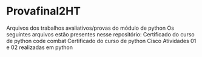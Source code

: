 # Provafinal2HT

  Arquivos dos trabalhos avaliativos/provas do módulo de python
  Os seguintes arquivos estão presentes nesse repositório:
    Certificado do curso de python code combat
    Certificado do curso de python Cisco
    Atividades 01 e 02 realizadas em python
    
  
